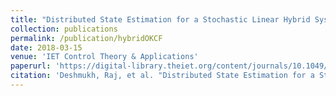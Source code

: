 ```yaml
---
title: "Distributed State Estimation for a Stochastic Linear Hybrid System over a Sensor Network"
collection: publications
permalink: /publication/hybridOKCF
date: 2018-03-15
venue: 'IET Control Theory & Applications'
paperurl: 'https://digital-library.theiet.org/content/journals/10.1049/iet-cta.2017.1208'
citation: 'Deshmukh, Raj, et al. "Distributed State Estimation for a Stochastic Linear Hybrid System over a Sensor Network." <i> IET Control Theory & Applications </i> 12.10 (2018): 1456-1464.'
---
```

